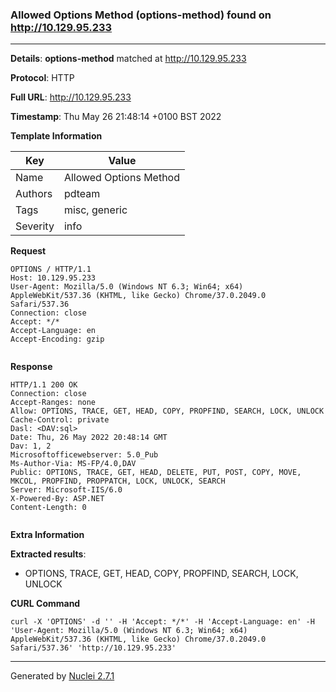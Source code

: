 ### Allowed Options Method (options-method) found on http://10.129.95.233
---
**Details**: **options-method**  matched at http://10.129.95.233

**Protocol**: HTTP

**Full URL**: http://10.129.95.233

**Timestamp**: Thu May 26 21:48:14 +0100 BST 2022

**Template Information**

| Key | Value |
|---|---|
| Name | Allowed Options Method |
| Authors | pdteam |
| Tags | misc, generic |
| Severity | info |

**Request**
```http
OPTIONS / HTTP/1.1
Host: 10.129.95.233
User-Agent: Mozilla/5.0 (Windows NT 6.3; Win64; x64) AppleWebKit/537.36 (KHTML, like Gecko) Chrome/37.0.2049.0 Safari/537.36
Connection: close
Accept: */*
Accept-Language: en
Accept-Encoding: gzip


```

**Response**
```http
HTTP/1.1 200 OK
Connection: close
Accept-Ranges: none
Allow: OPTIONS, TRACE, GET, HEAD, COPY, PROPFIND, SEARCH, LOCK, UNLOCK
Cache-Control: private
Dasl: <DAV:sql>
Date: Thu, 26 May 2022 20:48:14 GMT
Dav: 1, 2
Microsoftofficewebserver: 5.0_Pub
Ms-Author-Via: MS-FP/4.0,DAV
Public: OPTIONS, TRACE, GET, HEAD, DELETE, PUT, POST, COPY, MOVE, MKCOL, PROPFIND, PROPPATCH, LOCK, UNLOCK, SEARCH
Server: Microsoft-IIS/6.0
X-Powered-By: ASP.NET
Content-Length: 0


```

**Extra Information**

**Extracted results**:

- OPTIONS, TRACE, GET, HEAD, COPY, PROPFIND, SEARCH, LOCK, UNLOCK



**CURL Command**
```
curl -X 'OPTIONS' -d '' -H 'Accept: */*' -H 'Accept-Language: en' -H 'User-Agent: Mozilla/5.0 (Windows NT 6.3; Win64; x64) AppleWebKit/537.36 (KHTML, like Gecko) Chrome/37.0.2049.0 Safari/537.36' 'http://10.129.95.233'
```
---
Generated by [Nuclei 2.7.1](https://github.com/projectdiscovery/nuclei)